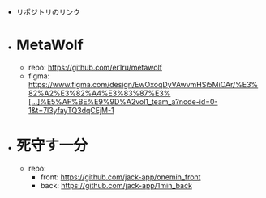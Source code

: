 - リポジトリのリンク
- # MetaWolf
  - repo: https://github.com/er1ru/metawolf
  - figma: https://www.figma.com/design/EwOxoqDyVAwvmHSi5MiOAr/%E3%82%A2%E3%82%A4%E3%83%87%E3%[…]%E5%AF%BE%E9%9D%A2vol1_team_a?node-id=0-1&t=7l3yfayTQ3dqCEjM-1
- # 死守す一分
  - repo:
      - front: https://github.com/jack-app/onemin_front
      - back: https://github.com/jack-app/1min_back
